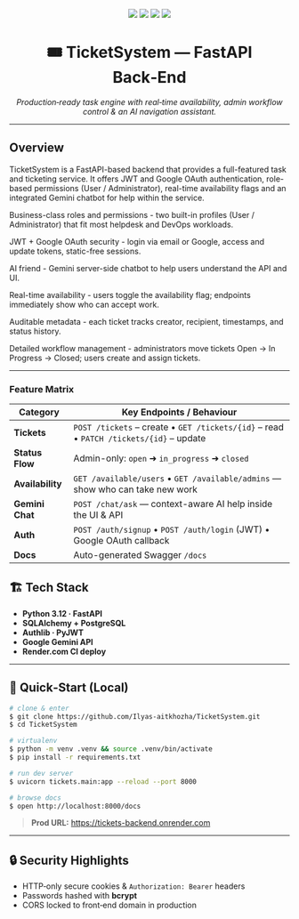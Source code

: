 <!-- Project Title and Badges -->
<p align="center">
  <img src="https://img.shields.io/badge/Built%20with-FastAPI-009688?style=for-the-badge&logo=fastapi&logoColor=white"/>
  <img src="https://img.shields.io/badge/Auth-JWT%20%26%20Google%20OAuth-F44336?style=for-the-badge&logo=jsonwebtokens&logoColor=white"/>
  <img src="https://img.shields.io/badge/AI-Gemini-673AB7?style=for-the-badge"/>
  <img src="https://img.shields.io/badge/Deploy-Render.com-4CAF50?style=for-the-badge"/>
</p>

<h1 align="center">🎟️ TicketSystem — FastAPI Back‑End</h1>
<p align="center"><em>Production‑ready task engine with real‑time availability, admin workflow control &amp; an AI navigation assistant.</em></p>

---

## Overview

TicketSystem is a FastAPI-based backend that provides a full-featured task and ticketing service. It offers JWT and Google OAuth authentication, role-based permissions (User / Administrator), real-time availability flags and an integrated Gemini chatbot for help within the service.

Business-class roles and permissions - two built-in profiles (User / Administrator) that fit most helpdesk and DevOps workloads.

JWT + Google OAuth security - login via email or Google, access and update tokens, static-free sessions.

AI friend - Gemini server-side chatbot to help users understand the API and UI.

Real-time availability - users toggle the availability flag; endpoints immediately show who can accept work.

Auditable metadata - each ticket tracks creator, recipient, timestamps, and status history. 

Detailed workflow management - administrators move tickets Open → In Progress → Closed; users create and assign tickets.

---

### Feature Matrix

| Category | Key Endpoints / Behaviour |
|----------|---------------------------|
| **Tickets** | `POST /tickets` – create • `GET /tickets/{id}` – read • `PATCH /tickets/{id}` – update |
| **Status Flow** | Admin-only: `open` ➜ `in_progress` ➜ `closed` |
| **Availability** | `GET /available/users` • `GET /available/admins` — show who can take new work |
| **Gemini Chat** | `POST /chat/ask` — context-aware AI help inside the UI & API |
| **Auth** | `POST /auth/signup` • `POST /auth/login` (JWT) • Google OAuth callback |
| **Docs** | Auto-generated Swagger `/docs` |

## 🏗️ Tech Stack

- **Python 3.12 · FastAPI**
- **SQLAlchemy + PostgreSQL**
- **Authlib · PyJWT**
- **Google Gemini API**
- **Render.com CI deploy**

---

## 🧩  Quick‑Start (Local)

```bash
# clone & enter
$ git clone https://github.com/Ilyas-aitkhozha/TicketSystem.git
$ cd TicketSystem

# virtualenv
$ python -m venv .venv && source .venv/bin/activate
$ pip install -r requirements.txt

# run dev server
$ uvicorn tickets.main:app --reload --port 8000

# browse docs
$ open http://localhost:8000/docs
```

> **Prod URL:** <https://tickets-backend.onrender.com>

---

## 🔒  Security Highlights

- HTTP‑only secure cookies & `Authorization: Bearer` headers
- Passwords hashed with **bcrypt**
- CORS locked to front‑end domain in production



